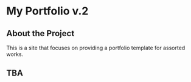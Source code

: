 # My Portfolio v.2

## About the Project

This is a site that focuses on providing a portfolio template for assorted works.

## TBA

